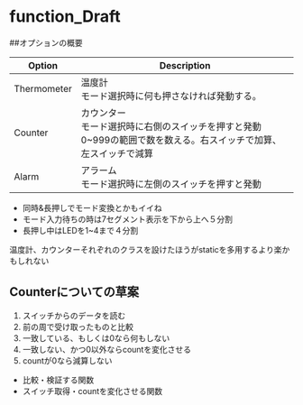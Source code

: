 # function_Draft  

##オプションの概要

 Option | Description  
 --- | ---  
 Thermometer | 温度計　<br> モード選択時に何も押さなければ発動する。  
 Counter | カウンター<br>モード選択時に右側のスイッチを押すと発動<br>0~999の範囲で数を数える。右スイッチで加算、左スイッチで減算  
 Alarm | アラーム <br> モード選択時に左側のスイッチを押すと発動<br>  

* 同時&長押しでモード変換とかもイイね  
* モード入力待ちの時は7セグメント表示を下から上へ５分割  
* 長押し中はLEDを1~4まで４分割  

温度計、カウンターそれぞれのクラスを設けたほうがstaticを多用するより楽かもしれない

## Counterについての草案

1. スイッチからのデータを読む
2. 前の周で受け取ったものと比較
3. 一致している、もしくは0なら何もしない
4. 一致しない、かつ0以外ならcountを変化させる
5. countが0なら減算しない

* 比較・検証する関数
* スイッチ取得・countを変化させる関数
